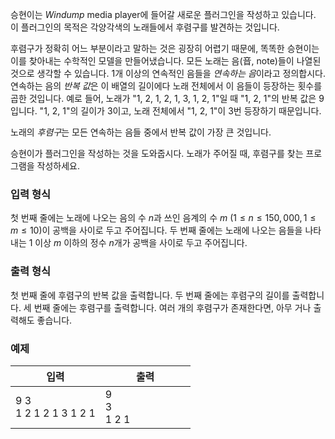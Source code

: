 승현이는 *Windump* media player에 들어갈 새로운 플러그인을 작성하고 있습니다. 이 플러그인의 목적은 각양각색의 노래들에서 후렴구를 발견하는 것입니다.

후렴구가 정확히 어느 부분이라고 말하는 것은 굉장히 어렵기 때문에, 똑똑한 승현이는 이를 찾아내는 수학적인 모델을 만들어냈습니다. 모든 노래는 음(音, note)들이 나열된 것으로 생각할 수 있습니다. 1개 이상의 연속적인 음들을 *연속하는 음*이라고 정의합시다. 연속하는 음의 *반복 값*은 이 배열의 길이에다 노래 전체에서 이 음들이 등장하는 횟수를 곱한 것입니다. 예로 들어, 노래가 "1, 2, 1, 2, 1, 3, 1, 2, 1"일 때 "1, 2, 1"의 반복 값은 9입니다. "1, 2, 1"의 길이가 3이고, 노래 전체에서 "1, 2, 1"이 3번 등장하기 때문입니다.

노래의 *후렴구*는 모든 연속하는 음들 중에서 반복 값이 가장 큰 것입니다.

승현이가 플러그인을 작성하는 것을 도와줍시다. 노래가 주어질 때, 후렴구를 찾는 프로그램을 작성하세요.

### 입력 형식

첫 번째 줄에는 노래에 나오는 음의 수 $n$과 쓰인 음계의 수 $m$ ($1 \le n \le 150,000, 1 \le m \le 10$)이 공백을 사이로 두고 주어집니다. 두 번째 줄에는 노래에 나오는 음들을 나타내는 1 이상 $m$ 이하의 정수 $n$개가 공백을 사이로 두고 주어집니다.

### 출력 형식

첫 번째 줄에 후렴구의 반복 값을 출력합니다. 두 번째 줄에는 후렴구의 길이를 출력합니다. 세 번째 줄에는 후렴구를 출력합니다. 여러 개의 후렴구가 존재한다면, 아무 거나 출력해도 좋습니다.

### 예제

<table class='table table-bordered table-condensed'>
 <thead>
  <tr>
   <th style="width: 50%;">입력</th>
   <th style="width: 50%;">출력</th>
  </tr>
 </thead>
 <tbody>
  <tr>
   <td class="code-font">9 3<br/>
1 2 1 2 1 3 1 2 1</td>
   <td class="code-font">9<br/>
3<br/>1 2 1</td>
  </tr>
 </tbody>
</table>